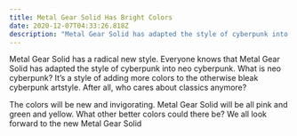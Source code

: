 ```yaml
---
title: Metal Gear Solid Has Bright Colors
date: 2020-12-07T04:33:26.818Z
description: "Metal Gear Solid has adapted the style of cyberpunk into neo cyberpunk.  "
---
```

<!--StartFragment-->

Metal Gear Solid has a radical new style. Everyone knows that Metal Gear Solid has adapted the style of cyberpunk into neo cyberpunk. What is neo cyberpunk? It’s a style of adding more colors to the otherwise bleak cyberpunk artstyle. After all, who cares about classics anymore? 

The colors will be new and invigorating. Metal Gear Solid will be all pink and green and yellow. What other better colors could there be? We all look forward to the new Metal Gear Solid

<!--EndFragment-->